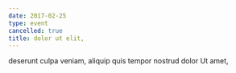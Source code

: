 ```yaml
---
date: 2017-02-25
type: event
cancelled: true
title: dolor ut elit,
---
```

deserunt culpa veniam, aliquip quis tempor nostrud dolor Ut amet,